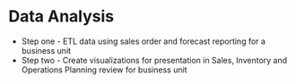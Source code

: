 # Data Analysis
* Step one - ETL data using sales order and forecast reporting for a business unit
* Step two - Create visualizations for presentation in Sales, Inventory and Operations Planning review for business unit
